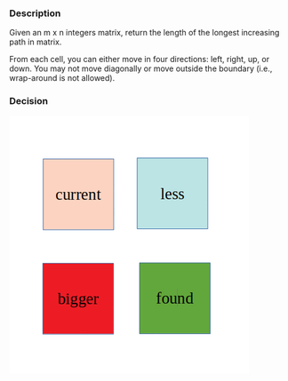 ### Description

Given an m x n integers matrix, return the length of the longest increasing path 
in matrix.

From each cell, you can either move in four directions: left, right, up, or down. 
You may not move diagonally or move outside the boundary
(i.e., wrap-around is not allowed).

### Decision

![til](decision.gif)